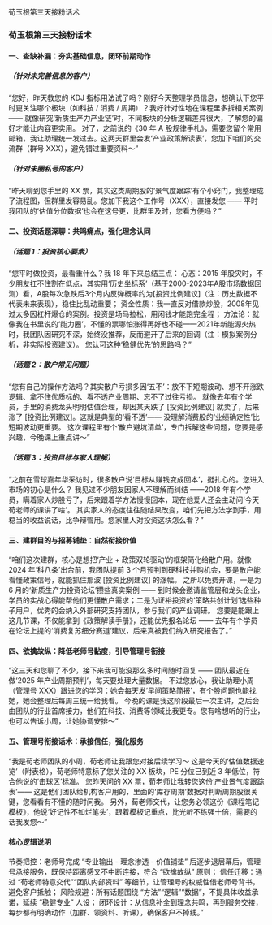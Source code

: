 荀玉根第三天接粉话术
### 荀玉根第三天接粉话术
#### 一、查缺补漏：夯实基础信息，闭环前期动作
##### （针对未完善信息的客户）
“您好，昨天教您的 KDJ 指标用法试了吗？刚好今天整理学员信息，想确认下您平时更关注哪个板块（如科技 / 消费 / 周期）？我好针对性地在课程里多拆相关案例 —— 就像研究‘新质生产力产业链’时，不同板块的分析逻辑差异很大，了解您的偏好才能让内容更实用。
对了，之前说的《30 年 A 股规律手札》，需要您留个常用邮箱，我让助理统一发过去。这两天群里会发‘产业政策解读表’，您加下咱们的交流群（群号 XXX），避免错过重要资料～”
##### （针对未圈私号的客户）
“昨天聊到您手里的 XX 票，其实这类周期股的‘景气度跟踪’有个小窍门，我整理成了流程图，但群里发容易乱。您加下我这个工作号（XXX），直接发您 —— 平时我团队的‘估值分位数据’也会在这号更，比群里及时，您看方便吗？”
#### 二、投资话题深聊：共鸣痛点，强化理念认同
##### （话题 1：投资核心要素）
“您平时做投资，最看重什么？我 18 年下来总结三点：
心态：2015 年股灾时，不少朋友扛不住割在低点，其实用‘历史坐标系’（基于2000-2023年A股市场数据回测）看，A股每次急跌后3个月内反弹概率约为[投资比例建议]（注：历史数据不代表未来表现），稳住比乱动重要；
资金性质：我一直反对借款炒股，2008年见过太多因杠杆爆仓的案例。投资是场马拉松，用闲钱才能跑完全程；
方法论：就像我在书里说的‘能力圈’，不懂的票哪怕涨得再好也不碰——2021年新能源火热时，我团队因研究不深，始终没推荐，反而避开了后来的回调（注：模拟案例分析，非实际投资建议）。
您认可这种‘稳健优先’的思路吗？”
##### （话题 2：散户常见问题）
“您有自己的操作方法吗？其实散户亏损多因‘五不’：放不下短期波动、想不开涨跌逻辑、拿不住优质标的、看不透产业周期、忘不了过往亏损。
就像去年有个学员，手里的消费龙头明明估值合理，却因某天跌了 [投资比例建议] 就卖了，后来涨了 [投资比例建议]。这就是典型的‘看不透’—— 没理解消费股的‘业绩确定性’比短期波动更重要。
这次课程里有个‘散户避坑清单’，专门拆解这些问题，您要是感兴趣，今晚课上重点讲～”
##### （话题 3：投资目标与家人理解）
“之前在雪球嘉年华采访时，很多散户说‘目标从赚钱变成回本’，挺扎心的。您进入市场的初心是什么？
我见过不少朋友因家人不理解而纠结 ——2018 年有个学员，瞒着家人炒股亏了，后来跟着学方法慢慢回本，现在他爱人还会主动问‘今天荀老师的课讲了啥’。
其实家人的态度往往随结果改变，咱们先把方法学到手，用稳当的收益说话，比争辩管用。您家里人对投资这块怎么看？”
#### 三、建群目的与招募铺垫：自然衔接价值
“咱们这次建群，核心是想把‘产业 + 政策双轮驱动’的框架简化给散户用。就像 2024 年‘科八条’出台前，我团队提前 3 个月预判到硬科技并购机会，要是散户能看懂政策信号，就能抓住那波 [投资比例建议] 的涨幅。
之所以免费开课，一是为 6 月的‘新质生产力投资论坛’攒些真实案例 —— 到时候会邀请监管层和龙头企业，学员的实战心得能帮他们更懂散户需求；二是为证裕投资的‘策略共创计划’选些种子用户，优秀的会纳入外部研究支持团队，参与我们的产业调研。
您要是能跟上这几节课，不仅能拿到《政策解读手册》，还能优先报名论坛 —— 去年有个学员在论坛上提的‘消费复苏细分赛道’建议，后来真被我们纳入研究报告了。”
#### 四、欲擒故纵：降低老师号黏度，引导管理号衔接
“这三天和您聊了不少，接下来我可能没那么多时间随时回复 —— 团队最近在做‘2025 年产业周期预判’，每天要处理大量数据。
不过您放心，我让助理小周（管理号 XXX）跟进您的学习：她会每天发‘早间策略简报’，有个股问题也能找她，她会整理后每周三统一给我看。
今晚的课是我这阶段最后一次主讲，之后会由团队的行业首席接力，他们在科技、消费等领域比我更专。您有啥想听的行业，也可以告诉小周，让她协调安排～”
#### 五、管理号衔接话术：承接信任，强化服务
“我是荀老师团队的小周，荀老师让我跟您对接后续学习～
这是今天的‘估值数据速览’（附表格），荀老师特意标了您关注的 XX 板块，PE 分位已到近 3 年低位，符合他说的‘击球区’标准。
您昨天问的 XX 票，荀老师让我转您这份‘产业景气度跟踪表’—— 这是他们团队给机构客户用的，里面的‘库存周期’数据对判断周期股很关键，您看看有不懂的随时问我。
另外，荀老师交代，让您务必领这份《课程笔记模板》，他说‘好记性不如烂笔头’，跟着模板记重点，比光听不练强十倍，需要的话我发您～”
#### 核心逻辑说明
节奏把控：老师号完成 “专业输出 - 理念渗透 - 价值铺垫” 后逐步退居幕后，管理号承接服务，既保持距离感又不中断连接，符合 “欲擒故纵” 原则；
信任迁移：通过 “荀老师特意交代”“团队内部资料” 等细节，让管理号的权威性借老师号背书，避免客户抵触；
风险规避：所有话题围绕 “方法”“逻辑”“数据”，不提具体收益承诺，延续 “稳健专业” 人设；
闭环设计：从信息补全到理念共鸣，再到服务交接，每步都有明确动作（加群、领资料、听课），确保客户不掉线。”
